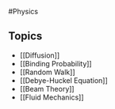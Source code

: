 #Physics 
## Topics
* [[Diffusion]]
* [[Binding Probability]]
* [[Random Walk]]
* [[Debye-Huckel Equation]]
* [[Beam Theory]]
* [[Fluid Mechanics]]